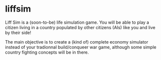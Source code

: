 # liffsim

Liff Sim is a (soon-to-be) life simulation game. You will be able to play a citizen living in a country populated by other citizens (AIs) like you and live by their side! 

The main objective is to create a (kind of) complete economy simulator instead of your tradionnal build/conqueer war game, although some simple country fighting concepts will be in there.
